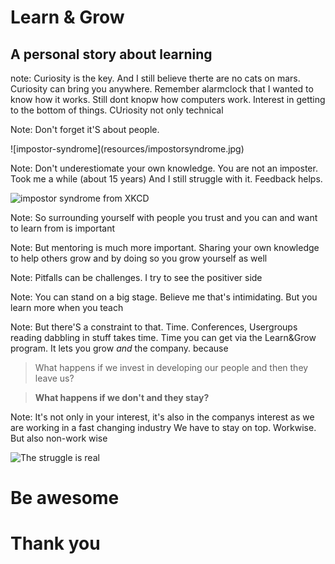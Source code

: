 <!-- .element: data-transition="fade" -->
# Learn & Grow



<!-- .element: data-transition="fade" -->
## A personal story about learning



<!-- .slide: data-background="resources/curiosity.jpg" -->

note: Curiosity is the key. And I still believe therte are no cats on mars. Curiosity can bring you anywhere.
Remember alarmclock that I wanted to know how it works. Still dont knopw how computers work.
Interest in getting to the bottom of things. CUriosity not only technical



<!-- .slide: data-background="resources/people.jpg" -->
Note: Don't forget it'S about people. 



<!-- .slide: data-background="resources/imposter.jpg" -->

<!-- .element: class="fragment" -->![impostor-syndrome](resources/impostorsyndrome.jpg)
Note: Don't underestiomate your own knowledge. You are not an imposter. Took me a while (about 15 years)
And I still struggle with it. Feedback helps.



![impostor syndrome from XKCD](resources/impostor_syndrome.png)



<!-- .slide: data-background="resources/community.jpg" -->

Note: So surrounding yourself with people you trust and you can and want to learn from is important



<!-- .slide: data-background="resources/mentoring.jpg" -->

Note: But mentoring is much more important. Sharing your own knowledge to help others grow and by doing so you grow yourself as well



<!-- .slide: data-background="resources/pitfalls.jpg" -->

Note: Pitfalls can be challenges. I try to see the positiver side




<!-- .slide: data-background="resources/connect.jpg" -->



<!-- .slide: data-background="resources/continuouslearning.jpg" -->



<!-- .slide: data-background="resources/stage.jpg" -->

Note: You can stand on a big stage. Believe me that's intimidating. But you learn more when you teach



<!-- .slide: data-background="resources/time.jpg" -->

Note: But there'S a constraint to that. Time. Conferences, Usergroups reading dabbling in stuff takes time.
Time you can get via the Learn&Grow program. It lets you grow *and* the company. because



> What happens if we invest in developing our people and then they leave us?



> **What happens if we don't and they stay?**
>
Note: It's not only in your interest, it's also in the companys interest as we are working in a fast changing industry
We have to stay on top. Workwise. But also non-work wise



![The struggle is real](resources/tweetAisha.svg)


# Be awesome



# Thank you